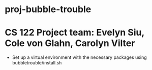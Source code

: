 # proj-bubble-trouble
# CS 122 Project team: Evelyn Siu, Cole von Glahn, Carolyn Vilter

- Set up a virtual environment with the necessary packages using bubbletrouble/install.sh
